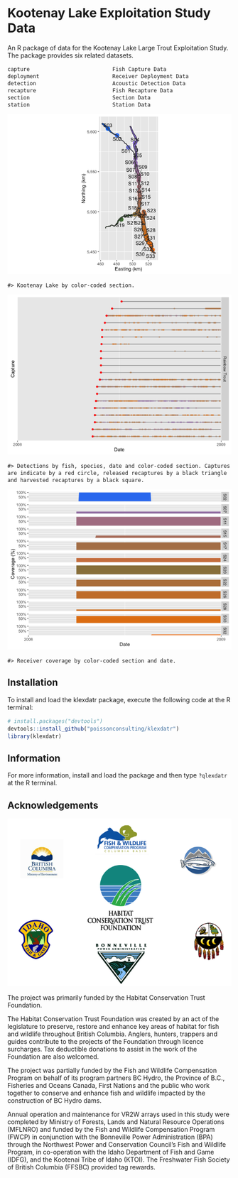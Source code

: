 <!-- README.md is generated from README.Rmd. Please edit that file -->
Kootenay Lake Exploitation Study Data
=====================================

An R package of data for the Kootenay Lake Large Trout Exploitation Study. The package provides six related datasets.

    capture                          Fish Capture Data
    deployment                       Receiver Deployment Data
    detection                        Acoustic Detection Data
    recapture                        Fish Recapture Data
    section                          Section Data
    station                          Station Data

![](README-unnamed-chunk-2-1.png)<!-- -->

    #> Kootenay Lake by color-coded section.

![](README-unnamed-chunk-2-2.png)<!-- -->

    #> Detections by fish, species, date and color-coded section. Captures are indicate by a red circle, released recaptures by a black triangle and harvested recaptures by a black square.

![](README-unnamed-chunk-2-3.png)<!-- -->

    #> Receiver coverage by color-coded section and date.

Installation
------------

To install and load the klexdatr package, execute the following code at the R terminal:

``` r
# install.packages("devtools")
devtools::install_github("poissonconsulting/klexdatr")
library(klexdatr)
```

Information
-----------

For more information, install and load the package and then type `?qlexdatr` at the R terminal.

Acknowledgements
----------------

![](koot.png)

The project was primarily funded by the Habitat Conservation Trust Foundation.

The Habitat Conservation Trust Foundation was created by an act of the legislature to preserve, restore and enhance key areas of habitat for fish and wildlife throughout British Columbia. Anglers, hunters, trappers and guides contribute to the projects of the Foundation through licence surcharges. Tax deductible donations to assist in the work of the Foundation are also welcomed.

The project was partially funded by the Fish and Wildlife Compensation Program on behalf of its program partners BC Hydro, the Province of B.C., Fisheries and Oceans Canada, First Nations and the public who work together to conserve and enhance fish and wildlife impacted by the construction of BC Hydro dams.

Annual operation and maintenance for VR2W arrays used in this study were completed by Ministry of Forests, Lands and Natural Resource Operations (MFLNRO) and funded by the Fish and Wildlife Compensation Program (FWCP) in conjunction with the Bonneville Power Administration (BPA) through the Northwest Power and Conservation Council’s Fish and Wildlife Program, in co-operation with the Idaho Department of Fish and Game (IDFG), and the Kootenai Tribe of Idaho (KTOI). The Freshwater Fish Society of British Columbia (FFSBC) provided tag rewards.
